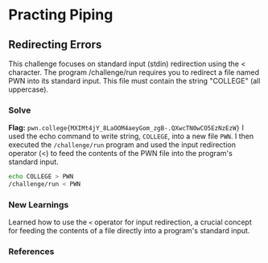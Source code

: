 # Practing Piping

## Redirecting Errors
This challenge focuses on standard input (stdin) redirection using the < character. The program /challenge/run requires you to redirect a file named PWN into its standard input. This file must contain the string "COLLEGE" (all uppercase).


### Solve
**Flag:** `pwn.college{MXIMt4jY_8LaOOM4aeyGom_zgB-.QXwcTN0wCO5EzNzEzW}`
I used the echo command to write string, `COLLEGE`, into a new file `PWN`.
I then executed the `/challenge/run` program and used the input redirection operator (<) to feed the contents of the PWN file into the program's standard input.

```bash
echo COLLEGE > PWN
/challenge/run < PWN
```

### New Learnings
Learned how to use the `<` operator for input redirection, a crucial concept for feeding the contents of a file directly into a program's
standard input.

### References 

